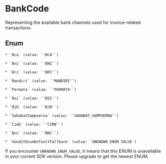 # BankCode

Representing the available bank channels used for invoice-related transactions.


## Enum


    * `Bca` (value: `'BCA'`)

    * `Bni` (value: `'BNI'`)

    * `Bri` (value: `'BRI'`)

    * `Mandiri` (value: `'MANDIRI'`)

    * `Permata` (value: `'PERMATA'`)

    * `Bsi` (value: `'BSI'`)

    * `Bjb` (value: `'BJB'`)

    * `SahabatSampoerna` (value: `'SAHABAT_SAMPOERNA'`)

    * `Cimb` (value: `'CIMB'`)

    * `Bnc` (value: `'BNC'`)

    * `XenditEnumDefaultFallback` (value: `UNKNOWN_ENUM_VALUE`)

If you encounter `UNKNOWN_ENUM_VALUE`, it means that this ENUM is unavailable in your current SDK version. Please upgrade to get the newest ENUM.

